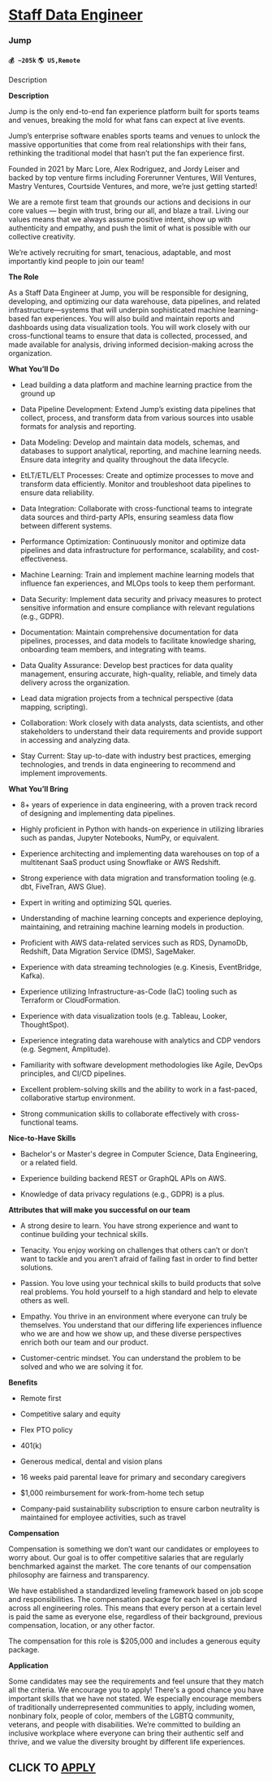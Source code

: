 # [Staff Data Engineer](https://www.remotewlb.com/apply/staff-data-engineer-79351)  
### Jump  
#### `💰 ~205k` `🌎 US,Remote`  

Description

**Description**

Jump is the only end-to-end fan experience platform built for sports teams and venues, breaking the mold for what fans can expect at live events.

Jump’s enterprise software enables sports teams and venues to unlock the massive opportunities that come from real relationships with their fans, rethinking the traditional model that hasn’t put the fan experience first.

Founded in 2021 by Marc Lore, Alex Rodriguez, and Jordy Leiser and backed by top venture firms including Forerunner Ventures, Will Ventures, Mastry Ventures, Courtside Ventures, and more, we’re just getting started!

We are a remote first team that grounds our actions and decisions in our core values — begin with trust, bring our all, and blaze a trail. Living our values means that we always assume positive intent, show up with authenticity and empathy, and push the limit of what is possible with our collective creativity.

We’re actively recruiting for smart, tenacious, adaptable, and most importantly kind people to join our team!

 **The Role**

As a Staff Data Engineer at Jump, you will be responsible for designing, developing, and optimizing our data warehouse, data pipelines, and related infrastructure—systems that will underpin sophisticated machine learning-based fan experiences. You will also build and maintain reports and dashboards using data visualization tools. You will work closely with our cross-functional teams to ensure that data is collected, processed, and made available for analysis, driving informed decision-making across the organization.

 **What You’ll Do**

  * Lead building a data platform and machine learning practice from the ground up

  * Data Pipeline Development: Extend Jump’s existing data pipelines that collect, process, and transform data from various sources into usable formats for analysis and reporting.

  * Data Modeling: Develop and maintain data models, schemas, and databases to support analytical, reporting, and machine learning needs. Ensure data integrity and quality throughout the data lifecycle.

  * EtLT/ETL/ELT Processes: Create and optimize processes to move and transform data efficiently. Monitor and troubleshoot data pipelines to ensure data reliability.

  * Data Integration: Collaborate with cross-functional teams to integrate data sources and third-party APIs, ensuring seamless data flow between different systems.

  * Performance Optimization: Continuously monitor and optimize data pipelines and data infrastructure for performance, scalability, and cost-effectiveness.

  * Machine Learning: Train and implement machine learning models that influence fan experiences, and MLOps tools to keep them performant.

  * Data Security: Implement data security and privacy measures to protect sensitive information and ensure compliance with relevant regulations (e.g., GDPR).

  * Documentation: Maintain comprehensive documentation for data pipelines, processes, and data models to facilitate knowledge sharing, onboarding team members, and integrating with teams.

  * Data Quality Assurance: Develop best practices for data quality management, ensuring accurate, high-quality, reliable, and timely data delivery across the organization.

  * Lead data migration projects from a technical perspective (data mapping, scripting).

  * Collaboration: Work closely with data analysts, data scientists, and other stakeholders to understand their data requirements and provide support in accessing and analyzing data.

  * Stay Current: Stay up-to-date with industry best practices, emerging technologies, and trends in data engineering to recommend and implement improvements.

 **What You’ll Bring**

  * 8+ years of experience in data engineering, with a proven track record of designing and implementing data pipelines.

  * Highly proficient in Python with hands-on experience in utilizing libraries such as pandas, Jupyter Notebooks, NumPy, or equivalent.

  * Experience architecting and implementing data warehouses on top of a multitenant SaaS product using Snowflake or AWS Redshift.

  * Strong experience with data migration and transformation tooling (e.g. dbt, FiveTran, AWS Glue).

  * Expert in writing and optimizing SQL queries.

  * Understanding of machine learning concepts and experience deploying, maintaining, and retraining machine learning models in production.

  * Proficient with AWS data-related services such as RDS, DynamoDb, Redshift, Data Migration Service (DMS), SageMaker.

  * Experience with data streaming technologies (e.g. Kinesis, EventBridge, Kafka).

  * Experience utilizing Infrastructure-as-Code (IaC) tooling such as Terraform or CloudFormation.

  * Experience with data visualization tools (e.g. Tableau, Looker, ThoughtSpot).

  * Experience integrating data warehouse with analytics and CDP vendors (e.g. Segment, Amplitude).

  * Familiarity with software development methodologies like Agile, DevOps principles, and CI/CD pipelines.

  * Excellent problem-solving skills and the ability to work in a fast-paced, collaborative startup environment.

  * Strong communication skills to collaborate effectively with cross-functional teams.

 **Nice-to-Have Skills**

  * Bachelor's or Master's degree in Computer Science, Data Engineering, or a related field.

  * Experience building backend REST or GraphQL APIs on AWS.

  * Knowledge of data privacy regulations (e.g., GDPR) is a plus.

 **Attributes that will make you successful on our team**

  * A strong desire to learn. You have strong experience and want to continue building your technical skills.

  * Tenacity. You enjoy working on challenges that others can’t or don’t want to tackle and you aren’t afraid of failing fast in order to find better solutions.

  * Passion. You love using your technical skills to build products that solve real problems. You hold yourself to a high standard and help to elevate others as well.

  * Empathy. You thrive in an environment where everyone can truly be themselves. You understand that our differing life experiences influence who we are and how we show up, and these diverse perspectives enrich both our team and our product.

  * Customer-centric mindset. You can understand the problem to be solved and who we are solving it for.

 **Benefits**

  * Remote first

  * Competitive salary and equity

  * Flex PTO policy

  * 401(k)

  * Generous medical, dental and vision plans

  * 16 weeks paid parental leave for primary and secondary caregivers

  * $1,000 reimbursement for work-from-home tech setup

  * Company-paid sustainability subscription to ensure carbon neutrality is maintained for employee activities, such as travel

 **Compensation**

Compensation is something we don’t want our candidates or employees to worry about. Our goal is to offer competitive salaries that are regularly benchmarked against the market. The core tenants of our compensation philosophy are fairness and transparency.

We have established a standardized leveling framework based on job scope and responsibilities. The compensation package for each level is standard across all engineering roles. This means that every person at a certain level is paid the same as everyone else, regardless of their background, previous compensation, location, or any other factor.

The compensation for this role is $205,000 and includes a generous equity package.

 **Application**

Some candidates may see the requirements and feel unsure that they match all the criteria. We encourage you to apply! There's a good chance you have important skills that we have not stated. We especially encourage members of traditionally underrepresented communities to apply, including women, nonbinary folx, people of color, members of the LGBTQ community, veterans, and people with disabilities. We’re committed to building an inclusive workplace where everyone can bring their authentic self and thrive, and we value the diversity brought by different life experiences.

  
## CLICK TO [APPLY](https://www.remotewlb.com/apply/staff-data-engineer-79351)

